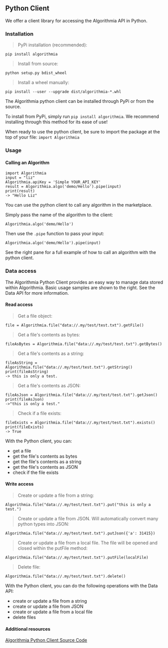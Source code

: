 ## Python Client

We offer a client library for accessing the Algorithmia API in Python.

### Installation

> PyPi installation (recommended):

```
pip install algorithmia
```

> Install from source:

```
python setup.py bdist_wheel
```

> Install a wheel manually:

```
pip install --user --upgrade dist/algorithmia-*.whl
```

The Algorithmia python client can be installed through PyPi or from the source.

To install from PyPi, simply run `pip install algorithmia`. We recommend installing through this method for its ease of use!

When ready to use the python client, be sure to import the package at the top of your file:
`import Algorithmia`

### Usage

#### Calling an Algorithm

```
import Algorithmia
input = "liz"
Algorithmia.apiKey = 'Simple YOUR_API_KEY'
result = Algorithmia.algo('demo/Hello').pipe(input)
print(result)
-> "Hello Liz"
```
You can use the python client to call any algorithm in the marketplace. 

Simply pass the name of the algorithm to the client:

`Algorithmia.algo('demo/Hello')`

Then use the `.pipe` function to pass your input:

`Algorithmia.algo('demo/Hello').pipe(input)`

See the right pane for a full example of how to call an algorithm with the python client.

### Data access

The Algorithmia Python Client provides an easy way to manage data stored within Algorithmia. Basic usage samples are shown to the right. See the Data API for more information.

#### Read access

> Get a file object:

```
file = Algorithmia.file("data://.my/test/test.txt").getFile()
```

> Get a file's contents as bytes:

```
fileAsBytes = Algorithmia.file("data://.my/test/test.txt").getBytes()
```

> Get a file's contents as a string:

```
fileAsString = Algorithmia.file("data://.my/test/test.txt").getString() 
print(fileAsString)
-> this is only a test.
```

> Get a file's contents as JSON: 

```
fileAsJson = Algorithmia.file("data://.my/test/test.txt").getJson() 
print(fileAsJson)
->"this is only a test."
```

> Check if a file exists:

```
fileExists = Algorithmia.file("data://.my/test/test.txt").exists()
print(fileExists)
-> True
```

With the Python client, you can:

* get a file
* get the file's contents as bytes
* get the file's contents as a string
* get the file's contents as JSON
* check if the file exists

#### Write access


> Create or update a file from a string:

```
Algorithmia.file("data://.my/test/test.txt").put("this is only a test.")
```

> Create or update a file from JSON. Will automatically convert many python types into JSON:

```
Algorithmia.file("data://.my/test/test.txt").putJson({'a': 31415})
```

> Create or update a file from a local file. The file will be opened and closed within the putFile method:

```
Algorithmia.file("data://.my/test/test.txt").putFile(localFile)
```

> Delete file:

```
Algorithmia.file("data://.my/test/test.txt").delete()
```


With the Python client, you can do the following operations with the Data API:

* create or update a file from a string
* create or update a file from JSON
* create or update a file from a local file
* delete files

#### Additional resources

<a href="https://github.com/algorithmiaio/algorithmia-python">Algorithmia Python Client Source Code<i class="fa fa-external-link"></i></a>
